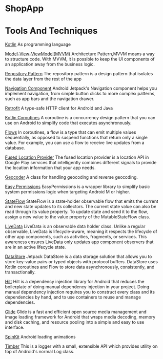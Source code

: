 # ShopApp
# Tools And Techniques
[Kotlin](https://kotlinlang.org/) As programming language

[Model-View-ViewModel(MVVM)](https://developer.android.com/topic/architecture) Architecture Pattern,MVVM means a way to structure code. With MVVM, it is possible to keep the UI components of an application away from the business logic.

[Repository Pattern](https://developer.android.com/codelabs/basic-android-kotlin-training-repository-pattern#3) The repository pattern is a design pattern that isolates the data layer from the rest of the app

[Navigation Component](https://developer.android.com/guide/navigation/navigation-getting-started) Android Jetpack's Navigation component helps you implement navigation, from simple button clicks to more complex patterns, such as app bars and the navigation drawer. 

[Retrofit](https://square.github.io/retrofit/) A type-safe HTTP client for Android and Java

[Kotlin Coroutines](https://developer.android.com/kotlin/coroutines) A coroutine is a concurrency design pattern that you can use on Android to simplify code that executes asynchronously. 

[Flows](https://developer.android.com/kotlin/flow) In coroutines, a flow is a type that can emit multiple values sequentially, as opposed to suspend functions that return only a single value. For example, you can use a flow to receive live updates from a database.

[Fused Location Provider](https://developer.android.com/training/location/retrieve-current.html) The fused location provider is a location API in Google Play services that intelligently combines different signals to provide the location information that your app needs.

[Geocoder](https://developer.android.com/reference/android/location/Geocoder) A class for handling geocoding and reverse geocoding.

[Easy Permissions](https://github.com/vmadalin/easypermissions-ktx) EasyPermissions is a wrapper library to simplify basic system permissions logic when targeting Android M or higher.

[StateFlow](https://developer.android.com/kotlin/flow/stateflow-and-sharedflow)  StateFlow is a state-holder observable flow that emits the current and new state updates to its collectors. The current state value can also be read through its value property. To update state and send it to the flow, assign a new value to the value property of the MutableStateFlow class.

[LiveData](https://developer.android.com/topic/libraries/architecture/livedata) LiveData is an observable data holder class. Unlike a regular observable, LiveData is lifecycle-aware, meaning it respects the lifecycle of other app components, such as activities, fragments, or services. This awareness ensures LiveData only updates app component observers that are in an active lifecycle state.

[DataStore](https://developer.android.com/topic/libraries/architecture/datastore) Jetpack DataStore is a data storage solution that allows you to store key-value pairs or typed objects with protocol buffers. DataStore uses Kotlin coroutines and Flow to store data asynchronously, consistently, and transactionally.

[Hilt](https://developer.android.com/training/dependency-injection/hilt-android)  Hilt is a dependency injection library for Android that reduces the boilerplate of doing manual dependency injection in your project. Doing manual dependency injection requires you to construct every class and its dependencies by hand, and to use containers to reuse and manage dependencies.

[Glide](https://github.com/bumptech/glide) Glide is a fast and efficient open source media management and image loading framework for Android that wraps media decoding, memory and disk caching, and resource pooling into a simple and easy to use interface. 

[SpinKit](https://github.com/ybq/Android-SpinKit) Android loading animations

[Timber](https://github.com/JakeWharton/timber) This is a logger with a small, extensible API which provides utility on top of Android's normal Log class.
